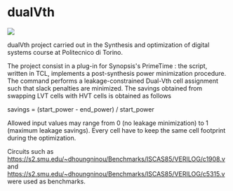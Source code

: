 # dualVth
![](https://img.shields.io/badge/Development-Stopped-red)

 dualVth project carried out in the Synthesis and optimization of digital systems course at Politecnico di Torino.

 The project consist in a plug-in for Synopsis's PrimeTime : the script, written in TCL, implements a post-synthesis power minimization procedure. The command performs
 a leakage-constrained Dual-Vth cell assignment such that slack penalties are minimized. The savings obtained from swapping LVT cells with HVT cells is obtained as follows

 savings = (start_power - end_power) / start_power

Allowed input values may range from 0 (no leakage minimization) to 1 (maximum leakage savings). Every cell have to keep the same cell footprint during the optimization.

Circuits such as https://s2.smu.edu/~dhoungninou/Benchmarks/ISCAS85/VERILOG/c1908.v and https://s2.smu.edu/~dhoungninou/Benchmarks/ISCAS85/VERILOG/c5315.v were used as benchmarks.

